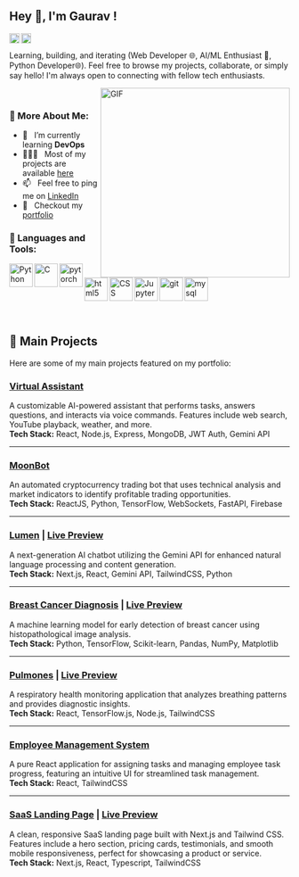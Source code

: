 ## Hey 👋, I'm Gaurav !

<a href='https://www.linkedin.com/in/gaurav-purohit-4b2121209/'><img align='left' alt="LinkedIn" src="https://raw.githubusercontent.com/rahul-jha98/rahul-jha98/561d474902b59c7429ec22bb73e225696c27b202/assets/linkedin.svg" height='18px'/></a>
<a href='https://x.com/GauravP12505494'><img align='left' alt="Twitter" src="https://raw.githubusercontent.com/rahul-jha98/rahul-jha98/561d474902b59c7429ec22bb73e225696c27b202/assets/twitter.svg" height='18px'/></a>
<br>


Learning, building, and iterating (Web Developer 🌐,  AI/ML Enthusiast 🤖, Python Developer🌐). Feel free to browse my projects, collaborate, or simply say hello! I'm always open to connecting with fellow tech enthusiasts.


<img align="right" alt="GIF" src="https://i.giphy.com/media/v1.Y2lkPTc5MGI3NjExdWNvNHk0cmVvdDV2OTJpdHI1MWE4M3FkaG0zaDFybzYxZ3d0cXF3cyZlcD12MV9pbnRlcm5hbF9naWZfYnlfaWQmY3Q9Zw/f3KwliaH4MLtli8z7D/giphy.gif" width="340px"/>

</br>

### 🧐 More About Me:

- 🔭 &nbsp; I’m currently learning **DevOps**
- 👨🏻‍💻 &nbsp; Most of my projects are available [here](https://github.com/gauravpurohit28?tab=repositories)
- 📫 &nbsp; Feel free to ping me on [LinkedIn](https://www.linkedin.com/in/gaurav-purohit-4b2121209/)
- 📝 &nbsp; Checkout my [portfolio](https://gaurav-purohit.vercel.app)


### 🔨 Languages and Tools:
<a href="https://www.python.org" target="_blank"><img align="left" alt="Python" height ="42px" src="https://raw.githubusercontent.com/rahul-jha98/github_readme_icons/main/language_and_tools/square/python/python.svg"></a>
<a href="https://www.cprogramming.com/" target="_blank"> <img align="left" alt="C" height ="42px" src="https://user-images.githubusercontent.com/25181517/192106070-46255bcf-65e6-4c6b-a296-bf8d0d8fb2a7.png"> </a>
<a href="https://pytorch.org/" target="_blank"> <img align="left" src="https://raw.githubusercontent.com/rahul-jha98/github_readme_icons/main/language_and_tools/square/pytorch/pytorch.svg" alt="pytorch" height="42px"/> </a> 
<a href="https://html.com/" target="_blank"> <img align="left" src="https://upload.wikimedia.org/wikipedia/commons/6/61/HTML5_logo_and_wordmark.svg" alt="html5" height="42px"/> </a>
<a href="https://developer.mozilla.org/en-US/docs/Web/CSS" target="_blank"><img align="left" alt="CSS" height ="42px" src="https://user-images.githubusercontent.com/25181517/183898674-75a4a1b1-f960-4ea9-abcb-637170a00a75.png"></a>
<a href="https://www.mysql.com/" target="_blank"> <img src="https://raw.githubusercontent.com/Thomas-George-T/Thomas-George-T/master/assets/mysql.svg" alt="mysql" height='42px'/> </a>
<a href="https://jupyter.org/" target="_blank"> <img align="left" alt="Jupyter-Notebook" height ="42px" src="https://user-images.githubusercontent.com/25181517/183914128-3fc88b4a-4ac1-40e6-9443-9a30182379b7.png"></a>
<a href="https://git-scm.com/" target="_blank"> <img src="https://raw.githubusercontent.com/rahul-jha98/github_readme_icons/main/language_and_tools/square/git-scm/git-scm.svg" align="left" alt="git" height='42px'/> </a>

</br>

## 🚀 Main Projects

Here are some of my main projects featured on my portfolio:

### [Virtual Assistant](https://github.com/gauravpurohit28/VirtualAssistant)
A customizable AI-powered assistant that performs tasks, answers questions, and interacts via voice commands. Features include web search, YouTube playback, weather, and more.  
**Tech Stack:** React, Node.js, Express, MongoDB, JWT Auth, Gemini API

---

### [MoonBot](https://github.com/gauravpurohit28/Moonbot)
An automated cryptocurrency trading bot that uses technical analysis and market indicators to identify profitable trading opportunities.  
**Tech Stack:** ReactJS, Python, TensorFlow, WebSockets, FastAPI, Firebase

---

### [Lumen](https://github.com/gauravpurohit28/Lumen-latest) | [Live Preview](https://lumen-frontend.vercel.app)
A next-generation AI chatbot utilizing the Gemini API for enhanced natural language processing and content generation.  
**Tech Stack:** Next.js, React, Gemini API, TailwindCSS, Python

---

### [Breast Cancer Diagnosis](https://github.com/gauravpurohit28/Breast-cancer-diagnosis) | [Live Preview](https://breast-cancer-diagnosis-one.vercel.app/)
A machine learning model for early detection of breast cancer using histopathological image analysis.  
**Tech Stack:** Python, TensorFlow, Scikit-learn, Pandas, NumPy, Matplotlib

---

### [Pulmones](https://github.com/gauravpurohit28/Pulmones) | [Live Preview](https://pulmones-client.vercel.app)
A respiratory health monitoring application that analyzes breathing patterns and provides diagnostic insights.  
**Tech Stack:** React, TensorFlow.js, Node.js, TailwindCSS

---

### [Employee Management System](https://github.com/gauravpurohit28/React-Projects/tree/main/ems)
A pure React application for assigning tasks and managing employee task progress, featuring an intuitive UI for streamlined task management.  
**Tech Stack:** React, TailwindCSS

---

### [SaaS Landing Page](https://github.com/gauravpurohit28/SaaS-landing-page) | [Live Preview](https://saas-page-chi.vercel.app/)
A clean, responsive SaaS landing page built with Next.js and Tailwind CSS. Features include a hero section, pricing cards, testimonials, and smooth mobile responsiveness, perfect for showcasing a product or service.  
**Tech Stack:** Next.js, React, Typescript, TailwindCSS
